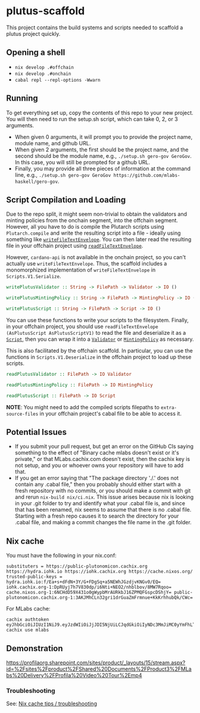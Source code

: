 # plutus-scaffold
This project contains the build systems and scripts needed to scaffold a plutus project quickly.

## Opening a shell

- `nix develop .#offchain`
- `nix develop .#onchain`
- `cabal repl --repl-options -Wwarn`

## Running
To get everything set up, copy the contents of this repo to your new project. You will then need to run the setup.sh script, which can take 0, 2, or 3 arguments.
* When given 0 arguments, it will prompt you to provide the project name, module name, and github URL.
* When given 2 arguments, the first should be the project name, and the second should be the module name, e.g., `./setup.sh gero-gov GeroGov`. In this case, you will still be prompted for a github URL.
* Finally, you may provide all three pieces of information at the command line, e.g., `./setup.sh gero-gov GeroGov https://github.com/mlabs-haskell/gero-gov`.

## Script Compilation and Loading
Due to the repo split, it might seem non-trivial to obtain the validators and minting policies from the onchain segment, into the offchain segment. However, all you have to do is compile the Plutarch scripts using `Plutarch.compile` and write the resulting script into a file - ideally using something like [`writeFileTextEnvelope`](https://input-output-hk.github.io/cardano-node/cardano-api/lib/Cardano-Api-SerialiseTextEnvelope.html#v:writeFileTextEnvelope). You can then later read the resulting file in your offchain project using [`readFileTextEnvelope`](https://input-output-hk.github.io/cardano-node/cardano-api/lib/Cardano-Api-SerialiseTextEnvelope.html#v:writeFileTextEnvelope).

However, `cardano-api` is not available in the onchain project, so you can't actually use `writeFileTextEnvelope`. Thus, the scaffold
includes a monomorphized implementation of `writeFileTextEnvelope` in `Scripts.V1.Serialize`.

```hs
writePlutusValidator :: String -> FilePath -> Validator -> IO ()

writePlutusMintingPolicy :: String -> FilePath -> MintingPolicy -> IO ()

writePlutusScript :: String -> FilePath -> Script -> IO ()
```

You can use these functions to write your scripts to the filesystem. Finally, in your offchain project, you should use `readFileTextEnvelope (AsPlutusScript AsPlutusScriptV1)` to read the file and deserialize it as a [`Script`](https://playground.plutus.iohkdev.io/doc/haddock/plutus-ledger-api/html/Plutus-V1-Ledger-Scripts.html#t:Script), then you can wrap it into a [`Validator`](https://playground.plutus.iohkdev.io/doc/haddock/plutus-ledger-api/html/Plutus-V1-Ledger-Scripts.html#t:Validator) or [`MintingPolicy`](https://playground.plutus.iohkdev.io/doc/haddock/plutus-ledger-api/html/Plutus-V1-Ledger-Scripts.html#t:MintingPolicy) as necessary.

This is also facilitated by the offchain scaffold. In particular, you can use the functions in `Scripts.V1.Deserialize` in the offchain project to load up these scripts.

```hs
readPlutusValidator :: FilePath -> IO Validator

readPlutusMintingPolicy :: FilePath -> IO MintingPolicy

readPlutusScript :: FilePath -> IO Script
```

**NOTE**: You might need to add the compiled scripts filepaths to `extra-source-files` in your offchain project's cabal file to be able to access it.

## Potential Issues
* If you submit your pull request, but get an error on the GitHub CIs saying something to the effect of "Binary cache mlabs doesn't exist or it's private," or that MLabs.cachix.com doesn't exist, then the cachix key is not setup, and you or whoever owns your repository will have to add that.
* If you get an error saying that "The package directory './.' does not contain any .cabal file," then you probably should either start with a fresh repository with no commits, or you should make a commit with git and rerun `nix-build nix/ci.nix`. This issue arises because nix is looking in your .git folder to try and identify what your .cabal file is, and since that has been renamed, nix seems to assume that there is no .cabal file. Starting with a fresh repo causes it to search the directory for your .cabal file, and making a commit changes the file name in the .git folder.

## Nix cache

You must have the following in your nix.conf:
```
substituters = https://public-plutonomicon.cachix.org https://hydra.iohk.io https://iohk.cachix.org https://cache.nixos.org/
trusted-public-keys = hydra.iohk.io:f/Ea+s+dFdN+3Y/G+FDgSq+a5NEWhJGzdjvKNGv0/EQ= iohk.cachix.org-1:DpRUyj7h7V830dp/i6Nti+NEO2/nhblbov/8MW7Rqoo= cache.nixos.org-1:6NCHdD59X431o0gWypbMrAURkbJ16ZPMQFGspcDShjY= public-plutonomicon.cachix.org-1:3AKJMhCLn32gri1drGuaZmFrmnue+KkKrhhubQk/CWc=
```

For MLabs cache:
```
cachix authtoken eyJhbGciOiJIUzI1NiJ9.eyJzdWIiOiJjJDI5NjUiLCJqdGkiOiIyNDc3MmJiMC0yYmFhLTQwMzItYjViNi03YTFlNjkwZDVlZDgiLCJzY29wZXMiOiJjYWNoZSJ9.UIE0NrDx8Xt3mkQY9GIw3Orz7HmXAU7A9t7dnpjXmiU
cachix use mlabs
```

## Demonstration 

https://profilaorg.sharepoint.com/sites/product/_layouts/15/stream.aspx?id=%2Fsites%2Fproduct%2FShared%20Documents%2FProduct3%2FMLabs%20Delivery%2FProfila%20Video%20Tour%2Emp4

### Troubleshooting

See: [Nix cache tips / troubleshooting](https://mlabs.slab.com/posts/mlabs-cachix-key-o6sx2nrm#h89kq-nix-cache-tips-troubleshooting)
